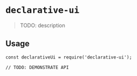 # `declarative-ui`

> TODO: description

## Usage

```
const declarativeUi = require('declarative-ui');

// TODO: DEMONSTRATE API
```
